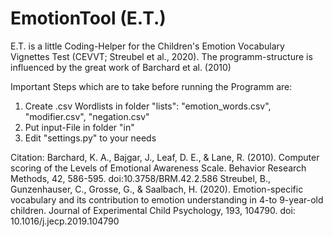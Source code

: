 # EmotionTool (E.T.)

E.T. is a little Coding-Helper for the Children's Emotion Vocabulary Vignettes Test (CEVVT; Streubel et al., 2020). The programm-structure is influenced by the great work of Barchard et al. (2010)

Important Steps which are to take before running the Programm are:

1. Create .csv Wordlists in folder "lists": "emotion_words.csv", "modifier.csv", "negation.csv"
2. Put input-File in folder "in"
3. Edit "settings.py" to your needs

Citation: 
Barchard, K. A., Bajgar, J., Leaf, D. E., & Lane, R. (2010). Computer scoring of the Levels of Emotional Awareness Scale. Behavior Research Methods, 42, 586-595. doi:10.3758/BRM.42.2.586
Streubel, B., Gunzenhauser, C., Grosse, G., & Saalbach, H. (2020). Emotion-specific vocabulary and its contribution to emotion understanding in 4-to 9-year-old children. Journal of Experimental Child Psychology, 193, 104790. doi: 10.1016/j.jecp.2019.104790